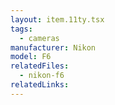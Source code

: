 ```yaml
---
layout: item.11ty.tsx
tags:
  - cameras
manufacturer: Nikon
model: F6
relatedFiles:
  - nikon-f6
relatedLinks:
---
```

